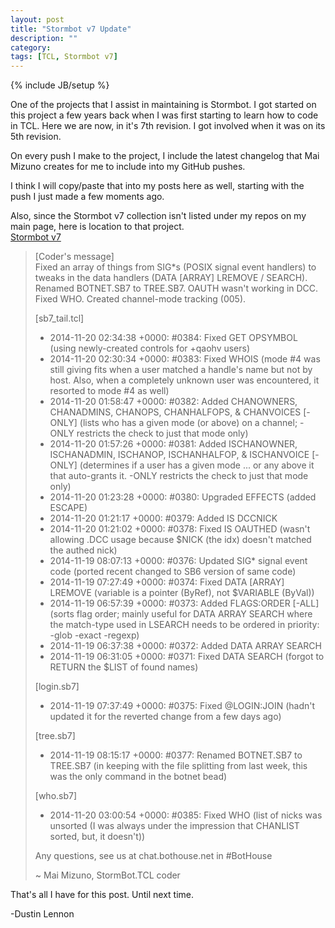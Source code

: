 ```yaml
---
layout: post
title: "Stormbot v7 Update"
description: ""
category: 
tags: [TCL, Stormbot v7]
---
```

{% include JB/setup %}

One of the projects that I assist in maintaining is Stormbot. I got started on this project a few years back when I was first
starting to learn how to code in TCL. Here we are now, in it's 7th revision. I got involved when it was on its 5th revision.

On every push I make to the project, I include the latest changelog that Mai Mizuno creates for me to include into my GitHub
pushes.

<!-- more -->

I think I will copy/paste that into my posts here as well, starting with the push I just made a few moments ago.

Also, since the Stormbot v7 collection isn't listed under my repos on my main page, here is location to that project.<br />
[Stormbot v7](https://github.com/StormbotTCL/Stormbot7)

> [Coder's message] <br />
> Fixed an array of things from SIG*s (POSIX signal event handlers) to tweaks in the data handlers (DATA [ARRAY] LREMOVE / SEARCH). Renamed BOTNET.SB7 to TREE.SB7. OAUTH wasn't working in DCC. Fixed WHO. Created channel-mode tracking (005).
> 
> [sb7_tail.tcl] <br />
>  * 2014-11-20 02:34:38 +0000: #0384: Fixed GET OPSYMBOL (using newly-created controls for +qaohv users) <br />
>  * 2014-11-20 02:30:34 +0000: #0383: Fixed WHOIS (mode #4 was still giving fits when a user matched a handle's name but not by host. Also, when a completely unknown user was encountered, it resorted to mode #4 as well) <br />
>  * 2014-11-20 01:58:47 +0000: #0382: Added CHANOWNERS, CHANADMINS, CHANOPS, CHANHALFOPS, & CHANVOICES [-ONLY] (lists who has a given mode (or above) on a channel; -ONLY restricts the check to just that mode only) <br />
>  * 2014-11-20 01:57:26 +0000: #0381: Added ISCHANOWNER, ISCHANADMIN, ISCHANOP, ISCHANHALFOP, & ISCHANVOICE [-ONLY] (determines if a user has a given mode ... or any above it that auto-grants it. -ONLY restricts the check to just that mode only) <br />
>  * 2014-11-20 01:23:28 +0000: #0380: Upgraded EFFECTS (added ESCAPE) <br />
>  * 2014-11-20 01:21:17 +0000: #0379: Added IS DCCNICK <br />
>  * 2014-11-20 01:21:02 +0000: #0378: Fixed IS OAUTHED (wasn't allowing .DCC usage because $NICK (the idx) doesn't matched the authed nick) <br />
>  * 2014-11-19 08:07:13 +0000: #0376: Updated SIG* signal event code (ported recent changed to SB6 version of same code) <br />
>  * 2014-11-19 07:27:49 +0000: #0374: Fixed DATA [ARRAY] LREMOVE (variable is a pointer (ByRef), not $VARIABLE (ByVal)) <br />
>  * 2014-11-19 06:57:39 +0000: #0373: Added FLAGS:ORDER [-ALL] (sorts flag order; mainly useful for DATA ARRAY SEARCH where the match-type used in LSEARCH needs to be ordered in priority: -glob -exact -regexp) <br />
>  * 2014-11-19 06:37:38 +0000: #0372: Added DATA ARRAY SEARCH <br />
>  * 2014-11-19 06:31:05 +0000: #0371: Fixed DATA SEARCH (forgot to RETURN the $LIST of found names) <br />
> 
> [login.sb7] <br />
>  * 2014-11-19 07:37:49 +0000: #0375: Fixed @LOGIN:JOIN (hadn't updated it for the reverted change from a few days ago) <br />
> 
> [tree.sb7] <br />
>  * 2014-11-19 08:15:17 +0000: #0377: Renamed BOTNET.SB7 to TREE.SB7 (in keeping with the file splitting from last week, this was the only command in the botnet bead) <br />
> 
> [who.sb7] <br />
>  * 2014-11-20 03:00:54 +0000: #0385: Fixed WHO (list of nicks was unsorted (I was always under the impression that CHANLIST sorted, but, it doesn't)) <br />
> 
> Any questions, see us at chat.bothouse.net in #BotHouse <br />
> 
> ~ Mai Mizuno, StormBot.TCL coder

That's all I have for this post. Until next time.

-Dustin Lennon
